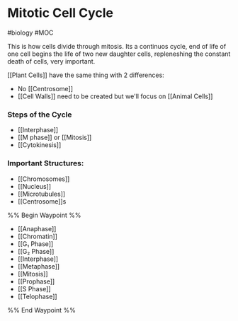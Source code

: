 # Mitotic Cell Cycle
#biology #MOC 

This is how cells divide through mitosis. Its a continuos cycle, end of life of one cell begins the life of two new daughter cells, repleneshing the constant death of cells, very important.

[[Plant Cells]] have the same thing with 2 differences:
- No [[Centrosome]]
- [[Cell Walls]] need to be created
but we'll focus on [[Animal Cells]]

### Steps of the Cycle
- [[Interphase]]
- [[M phase]] or [[Mitosis]]
- [[Cytokinesis]]

### Important Structures:
- [[Chromosomes]]
- [[Nucleus]]
- [[Microtubules]]
- [[Centrosome]]s

%% Begin Waypoint %%
- [[Anaphase]]
- [[Chromatin]]
- [[G₁ Phase]]
- [[G₂ Phase]]
- [[Interphase]]
- [[Metaphase]]
- [[Mitosis]]
- [[Prophase]]
- [[S Phase]]
- [[Telophase]]

%% End Waypoint %%
